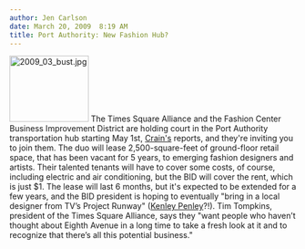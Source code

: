 ```yaml
---
author: Jen Carlson
date: March 20, 2009  8:19 AM
title: Port Authority: New Fashion Hub?
---
```


<p><span class="mt-enclosure mt-enclosure-image" style="display: inline;"> <img alt="2009_03_bust.jpg" src="https://web.archive.org/web/20110811091150im_/http://gothamist.com/attachments/jen/2009_03_bust.jpg" width="139" height="116" class="image-right"> </span>The Times Square Alliance and the Fashion Center Business Improvement District are holding court in the Port Authority transportation hub starting May 1st, <a href="https://web.archive.org/web/20110811091150/http://www.crainsnewyork.com/article/20090319/FREE/903199977">Crain&apos;s</a> reports, and they&apos;re inviting you to join them. The duo will lease 2,500-square-feet of ground-floor retail space, that has been vacant for 5 years, to emerging fashion designers and artists. Their talented tenants will have to cover some costs, of course, including electric and air conditioning, but the BID will cover the rent, which is just $1. The lease will last 6 months, but it&apos;s expected to be extended for a few years, and the BID president is hoping to eventually &quot;bring in a local designer from TV&#x2019;s Project Runway&quot; (<a href="https://web.archive.org/web/20110811091150/http://gothamist.com/2009/03/19/more_details_on_fashion_designers_c.php">Kenley Penley</a>?!). Tim Tompkins, president of the Times Square Alliance, says they &quot;want people who haven&#x2019;t thought about Eighth Avenue in a long time to take a fresh look at it and to recognize that there&#x2019;s all this potential business.&quot;</p>